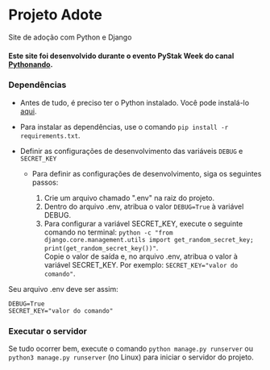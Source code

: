 # Projeto Adote
Site de adoção com Python e Django

#### Este site foi desenvolvido durante o evento PyStak Week do canal [Pythonando](https://www.youtube.com/@pythonando).

### Dependências
   - Antes de tudo, é preciso ter o Python instalado. Você pode instalá-lo [aqui](https://www.python.org/downloads/).
   - Para instalar as dependências, use o comando ```pip install -r requirements.txt```.

   - Definir as configurações de desenvolvimento das variáveis ```DEBUG``` e ```SECRET_KEY```
      - Para definir as configurações de desenvolvimento, siga os seguintes passos:

         1. Crie um arquivo chamado ".env" na raiz do projeto.
         1. Dentro do arquivo .env, atribua o valor ```DEBUG=True``` à variável DEBUG.
         1. Para configurar a variável SECRET_KEY, execute o seguinte comando no terminal: ```python -c "from django.core.management.utils import get_random_secret_key; print(get_random_secret_key())"```. <br>
         Copie o valor de saída e, no arquivo .env, atribua o valor à variável SECRET_KEY. Por exemplo: ```SECRET_KEY="valor do comando"```.

   Seu arquivo .env deve ser assim:
   ```
  DEBUG=True
  SECRET_KEY="valor do comando"
   ```
### Executar o servidor
Se tudo ocorrer bem, execute o comando ```python manage.py runserver``` ou ```python3 manage.py runserver``` (no Linux) para iniciar o servidor do projeto.
